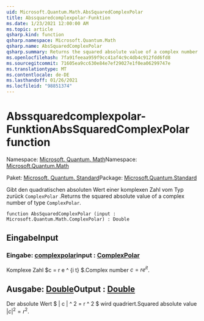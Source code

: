 ```yaml
---
uid: Microsoft.Quantum.Math.AbsSquaredComplexPolar
title: Abssquaredcomplexpolar-Funktion
ms.date: 1/23/2021 12:00:00 AM
ms.topic: article
qsharp.kind: function
qsharp.namespace: Microsoft.Quantum.Math
qsharp.name: AbsSquaredComplexPolar
qsharp.summary: Returns the squared absolute value of a complex number of type `ComplexPolar`.
ms.openlocfilehash: 7fa91feeaa959f9cc41af4c9c4db4c912fdd6fd8
ms.sourcegitcommit: 71605ea9cc630e84e7ef29027e1f0ea06299747e
ms.translationtype: MT
ms.contentlocale: de-DE
ms.lasthandoff: 01/26/2021
ms.locfileid: "98851374"
---
```

# <a name="abssquaredcomplexpolar-function"></a><span data-ttu-id="1b7d5-102">Abssquaredcomplexpolar-Funktion</span><span class="sxs-lookup"><span data-stu-id="1b7d5-102">AbsSquaredComplexPolar function</span></span>

<span data-ttu-id="1b7d5-103">Namespace: [Microsoft. Quantum. Math](xref:Microsoft.Quantum.Math)</span><span class="sxs-lookup"><span data-stu-id="1b7d5-103">Namespace: [Microsoft.Quantum.Math](xref:Microsoft.Quantum.Math)</span></span>

<span data-ttu-id="1b7d5-104">Paket: [Microsoft. Quantum. Standard](https://nuget.org/packages/Microsoft.Quantum.Standard)</span><span class="sxs-lookup"><span data-stu-id="1b7d5-104">Package: [Microsoft.Quantum.Standard](https://nuget.org/packages/Microsoft.Quantum.Standard)</span></span>


<span data-ttu-id="1b7d5-105">Gibt den quadratischen absoluten Wert einer komplexen Zahl vom Typ zurück `ComplexPolar` .</span><span class="sxs-lookup"><span data-stu-id="1b7d5-105">Returns the squared absolute value of a complex number of type `ComplexPolar`.</span></span>

```qsharp
function AbsSquaredComplexPolar (input : Microsoft.Quantum.Math.ComplexPolar) : Double
```


## <a name="input"></a><span data-ttu-id="1b7d5-106">Eingabe</span><span class="sxs-lookup"><span data-stu-id="1b7d5-106">Input</span></span>

### <a name="input--complexpolar"></a><span data-ttu-id="1b7d5-107">Eingabe: [complexpolar](xref:Microsoft.Quantum.Math.ComplexPolar)</span><span class="sxs-lookup"><span data-stu-id="1b7d5-107">input : [ComplexPolar](xref:Microsoft.Quantum.Math.ComplexPolar)</span></span>

<span data-ttu-id="1b7d5-108">Komplexe Zahl $c = r e ^ {i t} $.</span><span class="sxs-lookup"><span data-stu-id="1b7d5-108">Complex number $c = r e^{i t}$.</span></span>



## <a name="output--double"></a><span data-ttu-id="1b7d5-109">Ausgabe: [Double](xref:microsoft.quantum.lang-ref.double)</span><span class="sxs-lookup"><span data-stu-id="1b7d5-109">Output : [Double](xref:microsoft.quantum.lang-ref.double)</span></span>

<span data-ttu-id="1b7d5-110">Der absolute Wert $ | c | ^ 2 = r ^ 2 $ wird quadriert.</span><span class="sxs-lookup"><span data-stu-id="1b7d5-110">Squared absolute value $|c|^2 = r^2$.</span></span>